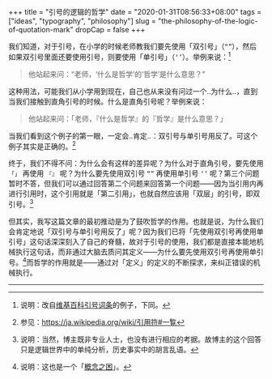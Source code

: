 +++
title = "引号的逻辑的哲学"
date = "2020-01-31T08:56:33+08:00"
tags = ["ideas", "typography", "philosophy"]
slug = "the-philosophy-of-the-logic-of-quotation-mark"
dropCap = false
+++

我们知道，对于引号，在小学的时候老师教我们要先使用「双引号」（`“”`），然后如果双引号里面还要使用引号，则要使用「单引号」（`‘’`）。举例来说：[^1]

> 他站起来问：“老师，‘什么是哲学’的‘哲学’是什么意思？”

这种用法，可能我们从小学用到现在，自己也从来没有问过一个..为什么..，直到当我们接触到直角引号的时候。什么是直角引号呢？举例来说：

> 他站起来问：「老师，『什么是哲学』的『哲学』是什么意思？」

当我们看到这个例子的第一眼，一定会..肯定..：双引号与单引号用反了。可这个例子其实是正确的。[^2]

终于，我们不得不问：为什么会有这样的差异呢？为什么对于直角引号，要先使用 `「」` 再使用 `『』` 呢？为什么要先使用双引号 `“”` 再使用单引号 `‘’` 呢？第三个问题暂时不答，但我们可以通过回答第二个问题来回答第一个问题——因为当引用内再进行引用时，这个引用就是「第二引用」，也就自然应该用「双层」的引号，即双引号。[^3]

但其实，我写这篇文章的最初推动是为了鼓吹哲学的作用。也就是说，为什么我们会肯定地说「双引号与单引号用反了」呢？因为我们已将「先使用双引号再使用单引号」这句话深深刻入了自己的脊髓，故对于引号的使用，我们都是直接本能地机械执行这句话，而非通过大脑去质问其定义——为什么要先使用双引号再使用单引号。[^4]而哲学的作用就是——通过对「定义」的定义的不断探求，来纠正错误的机械执行。

---

[^1]: 说明：改自[维基百科引号词条](https://zh.wikipedia.org/wiki/引号)的例子，下同。
[^2]: 参见：<https://ja.wikipedia.org/wiki/引用符#一覧>
[^3]: 说明：当然，博主既非专业人士，也没有进行相应的考据。故博主的这个回答只是逻辑世界中的单纯分析，历史事实中的胡言乱语。
[^4]: 说明：这也是一个「[概念之困](/life/thinking-inside-the-box/)」。
